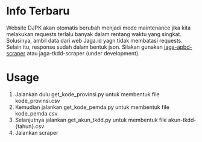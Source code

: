 # Info Terbaru
Website DJPK akan otomatis berubah menjadi mode maintenance jika kita melakukan requests terlalu banyak dalam rentang waktu yang singkat. Solusinya, ambil data dari web Jaga.id yagn tidak membatasi requests. Selain itu, response sudah dalam bentuk json. Silakan gunakan [jaga-apbd-scraper](https://github.com/BetaUliansyah/jaga-apbd-scraper) atau jaga-tkdd-scraper (under development).

# Usage
1. Jalankan dulu get_kode_provinsi.py untuk membentuk file kode_provinsi.csv
2. Kemudian jalankan get_kode_pemda.py untuk membentuk file kode_pemda.csv
3. Selanjutnya jalankan get_akun_tkdd.py untuk membentuk file akun-tkdd-{tahun}.csv
4. Jalankan scraper
